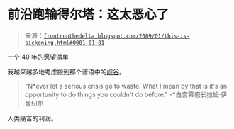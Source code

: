 <!--yml

category: 未分类

date: 2024-05-12 23:37:53

-->

# 前沿跑输得尔塔：这太恶心了

> 来源：[`frontrunthedelta.blogspot.com/2009/01/this-is-sickening.html#0001-01-01`](https://frontrunthedelta.blogspot.com/2009/01/this-is-sickening.html#0001-01-01)

一个 40 年的[愿望清单](http://online.wsj.com/article/SB123310466514522309.html)

我越来越多地考虑搬到那个谚语中的[峡谷](http://en.wikipedia.org/wiki/Gulching)。

> "N*ever let a serious crisis go to waste. What I mean by that is it's an opportunity to do things you couldn't do before." -*白宫幕僚长拉姆·伊曼纽尔

人类痛苦的利润。
